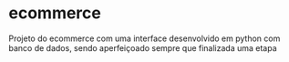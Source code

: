 # ecommerce
Projeto do ecommerce com uma interface desenvolvido em python com banco de dados, sendo aperfeiçoado sempre que finalizada uma etapa
